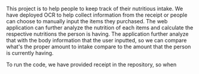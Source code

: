 This project is to help people to keep track of their nutritious intake. We have deployed OCR to help collect information from the receipt or people can choose to manually input the items 
they purchased. The web application can further analyze the nutrition of each items and calculate the respective nutritions the person is having. The application further analyze that with 
the body information that the user inputted, so we can compare what's the proper amount to intake compare to the amount that the person is currently having. 

To run the code, we have provided receipt in the repository, so when
